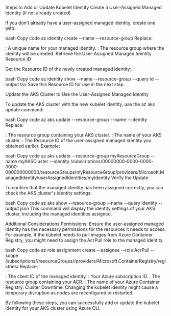 Steps to Add or Update Kubelet Identity
Create a User-Assigned Managed Identity (if not already created)

If you don’t already have a user-assigned managed identity, create one with:

bash
Copy code
az identity create --name <identity-name> --resource-group <resource-group-name>
Replace:

<identity-name>: A unique name for your managed identity.
<resource-group-name>: The resource group where the identity will be created.
Retrieve the User-Assigned Managed Identity Resource ID

Get the Resource ID of the newly created managed identity:

bash
Copy code
az identity show --name <identity-name> --resource-group <resource-group-name> --query id --output tsv
Save this Resource ID for use in the next step.

Update the AKS Cluster to Use the User-Assigned Managed Identity

To update the AKS cluster with the new kubelet identity, use the az aks update command:

bash
Copy code
az aks update --resource-group <resource-group-name> --name <aks-cluster-name> --identity <user-assigned-identity-resource-id>
Replace:

<resource-group-name>: The resource group containing your AKS cluster.
<aks-cluster-name>: The name of your AKS cluster.
<user-assigned-identity-resource-id>: The Resource ID of the user-assigned managed identity you obtained earlier.
Example:

bash
Copy code
az aks update --resource-group myResourceGroup --name myAKSCluster --identity /subscriptions/00000000-0000-0000-0000-000000000000/resourceGroups/myResourceGroup/providers/Microsoft.ManagedIdentity/userAssignedIdentities/myIdentity
Verify the Update

To confirm that the managed identity has been assigned correctly, you can check the AKS cluster's identity settings:

bash
Copy code
az aks show --resource-group <resource-group-name> --name <aks-cluster-name> --query identity --output json
This command will display the identity settings of your AKS cluster, including the managed identities assigned.

Additional Considerations
Permissions: Ensure the user-assigned managed identity has the necessary permissions for the resources it needs to access. For example, if the kubelet needs to pull images from Azure Container Registry, you might need to assign the AcrPull role to the managed identity.

bash
Copy code
az role assignment create --assignee <user-assigned-identity-client-id> --role AcrPull --scope /subscriptions/<subscription-id>/resourceGroups/<resource-group-name>/providers/Microsoft.ContainerRegistry/registries/<acr-name>
Replace:

<user-assigned-identity-client-id>: The client ID of the managed identity.
<subscription-id>: Your Azure subscription ID.
<resource-group-name>: The resource group containing your ACR.
<acr-name>: The name of your Azure Container Registry.
Cluster Downtime: Changing the kubelet identity might cause a temporary disruption as nodes are reconfigured or restarted.

By following these steps, you can successfully add or update the kubelet identity for your AKS cluster using Azure CLI.
